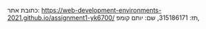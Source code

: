 כתובת אתר: https://web-development-environments-2021.github.io/assignment1-yk6700/ 
תז: 315186171,
שם: יותם קומפ,
